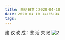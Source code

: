 ```yaml
---
title: 白给日常：2020-04-10
date: 2020-04-10 14:03:34
tags:
---
```

建 议 改 成：整 活 失 败
![2](/WGDaily-04-10/2.jpg)
